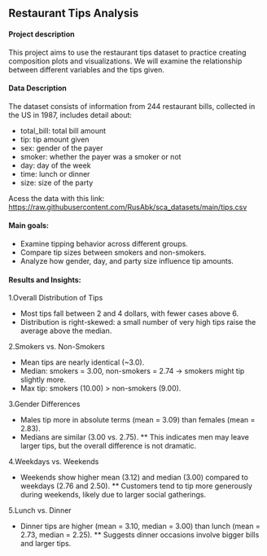 ## Restaurant Tips Analysis
#### Project description
This project aims to use the restaurant tips dataset to practice creating composition plots and visualizations. We will examine the relationship between different variables and the tips given.
#### Data Description
The dataset consists of information from 244 restaurant bills, collected in the US in 1987, includes detail about:
- total_bill: total bill amount
- tip: tip amount given
- sex: gender of the payer
- smoker: whether the payer was a smoker or not
- day: day of the week
- time: lunch or dinner
- size: size of the party

Acess the data with this link:
https://raw.githubusercontent.com/RusAbk/sca_datasets/main/tips.csv

#### Main goals:
- Examine tipping behavior across different groups.
- Compare tip sizes between smokers and non-smokers.
- Analyze how gender, day, and party size influence tip amounts.

#### Results and Insights:
1.Overall Distribution of Tips
* Most tips fall between 2 and 4 dollars, with fewer cases above 6.
* Distribution is right-skewed: a small number of very high tips raise the average above the median.

2.Smokers vs. Non-Smokers
* Mean tips are nearly identical (~3.0).
* Median: smokers = 3.00, non-smokers = 2.74 → smokers might tip slightly more.
* Max tip: smokers (10.00) > non-smokers (9.00).

3.Gender Differences
* Males tip more in absolute terms (mean = 3.09) than females (mean = 2.83).
* Medians are similar (3.00 vs. 2.75).
** This indicates men may leave larger tips, but the overall difference is not dramatic.

4.Weekdays vs. Weekends
* Weekends show higher mean (3.12) and median (3.00) compared to weekdays (2.76 and 2.50).
** Customers tend to tip more generously during weekends, likely due to larger social gatherings.

5.Lunch vs. Dinner
* Dinner tips are higher (mean = 3.10, median = 3.00) than lunch (mean = 2.73, median = 2.25).
** Suggests dinner occasions involve bigger bills and larger tips.
